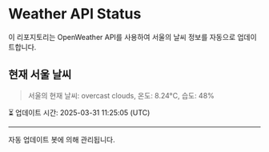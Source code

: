 
# Weather API Status

이 리포지토리는 OpenWeather API를 사용하여 서울의 날씨 정보를 자동으로 업데이트합니다.

## 현재 서울 날씨
> 서울의 현재 날씨: overcast clouds, 온도: 8.24°C, 습도: 48%

⏳ 업데이트 시간: 2025-03-31 11:25:05 (UTC)

---
자동 업데이트 봇에 의해 관리됩니다.
